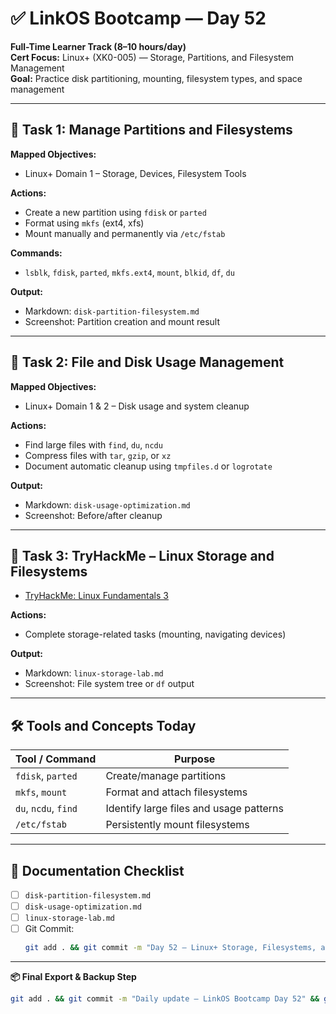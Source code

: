# ✅ LinkOS Bootcamp — Day 52

**Full-Time Learner Track (8–10 hours/day)**  
**Cert Focus:** Linux+ (XK0-005) — Storage, Partitions, and Filesystem Management  
**Goal:** Practice disk partitioning, mounting, filesystem types, and space management

---

## 💾 Task 1: Manage Partitions and Filesystems

**Mapped Objectives:**  
- Linux+ Domain 1 – Storage, Devices, Filesystem Tools

**Actions:**  
- Create a new partition using `fdisk` or `parted`  
- Format using `mkfs` (ext4, xfs)  
- Mount manually and permanently via `/etc/fstab`

**Commands:**  
- `lsblk`, `fdisk`, `parted`, `mkfs.ext4`, `mount`, `blkid`, `df`, `du`

**Output:**  
- Markdown: `disk-partition-filesystem.md`  
- Screenshot: Partition creation and mount result

---

## 📁 Task 2: File and Disk Usage Management

**Mapped Objectives:**  
- Linux+ Domain 1 & 2 – Disk usage and system cleanup

**Actions:**  
- Find large files with `find`, `du`, `ncdu`  
- Compress files with `tar`, `gzip`, or `xz`  
- Document automatic cleanup using `tmpfiles.d` or `logrotate`

**Output:**  
- Markdown: `disk-usage-optimization.md`  
- Screenshot: Before/after cleanup

---

## 🧪 Task 3: TryHackMe – Linux Storage and Filesystems

- [TryHackMe: Linux Fundamentals 3](https://tryhackme.com/room/linuxfundamentals3)

**Actions:**  
- Complete storage-related tasks (mounting, navigating devices)

**Output:**  
- Markdown: `linux-storage-lab.md`  
- Screenshot: File system tree or `df` output

---

## 🛠️ Tools and Concepts Today

| Tool / Command     | Purpose                                      |
|--------------------|----------------------------------------------|
| `fdisk`, `parted`  | Create/manage partitions                     |
| `mkfs`, `mount`    | Format and attach filesystems                |
| `du`, `ncdu`, `find` | Identify large files and usage patterns     |
| `/etc/fstab`       | Persistently mount filesystems               |

---

## 📁 Documentation Checklist

- [ ] `disk-partition-filesystem.md`  
- [ ] `disk-usage-optimization.md`  
- [ ] `linux-storage-lab.md`  
- [ ] Git Commit:
  ```bash
  git add . && git commit -m "Day 52 – Linux+ Storage, Filesystems, and Disk Management" && git push origin main
  ```

---

**📦 Final Export & Backup Step**

```bash
git add . && git commit -m "Daily update – LinkOS Bootcamp Day 52" && git push origin main
```
